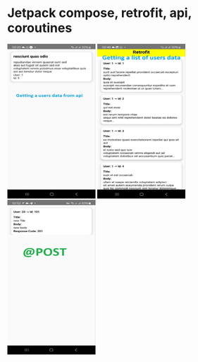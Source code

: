 # Jetpack compose, retrofit, api, coroutines
<p float="left">
    <img src="./Image/retrofit1.jpg" height="350" width="200">
    <img src="./Image/retrofit2.jpg" height="350" width="200">
    <img src="./Image/retrofit3.jpg" height="350" width="200">
</p>